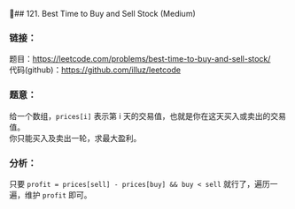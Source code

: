 ## 121. Best Time to Buy and Sell Stock (Medium)

### **链接**：
题目：https://leetcode.com/problems/best-time-to-buy-and-sell-stock/  
代码(github)：https://github.com/illuz/leetcode

### **题意**：
给一个数组，`prices[i]` 表示第 i 天的交易值，也就是你在这天买入或卖出的交易值。  
你只能买入及卖出一轮，求最大盈利。

### **分析**：

只要 `profit = prices[sell] - prices[buy] && buy < sell` 就行了，遍历一遍，维护 `profit` 即可。
